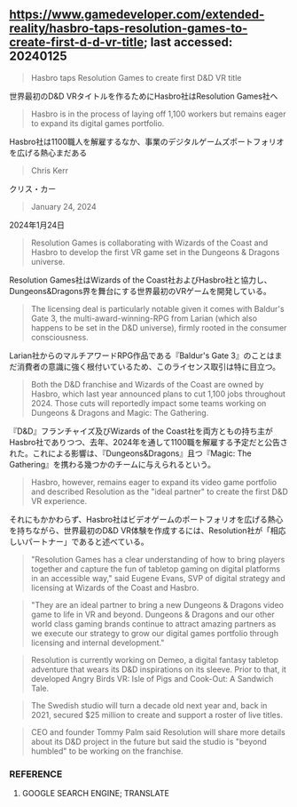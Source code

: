 ## https://www.gamedeveloper.com/extended-reality/hasbro-taps-resolution-games-to-create-first-d-d-vr-title; last accessed: 20240125

> Hasbro taps Resolution Games to create first D&D VR title

世界最初のD&D VRタイトルを作るためにHasbro社はResolution Games社へ

> Hasbro is in the process of laying off 1,100 workers but remains eager to expand its digital games portfolio.

Hasbro社は1100職人を解雇するなか、事業のデジタルゲームズポートフォリオを広げる熱心まだある

> Chris Kerr

クリス・カー

> January 24, 2024

2024年1月24日

> Resolution Games is collaborating with Wizards of the Coast and Hasbro to develop the first VR game set in the Dungeons & Dragons universe.

Resolution Games社はWizards of the Coast社およびHasbro社と協力し、Dungeons&Dragons界を舞台にする世界最初のVRゲームを開発している。

> The licensing deal is particularly notable given it comes with Baldur's Gate 3, the multi-award-winning-RPG from Larian (which also happens to be set in the D&D universe), firmly rooted in the consumer consciousness.

Larian社からのマルチアワードRPG作品である『Baldur's Gate 3』のことはまだ消費者の意識に強く根付いているため、このライセンス取引は特に目立つ。

> Both the D&D franchise and Wizards of the Coast are owned by Hasbro, which last year announced plans to cut 1,100 jobs throughout 2024. Those cuts will reportedly impact some teams working on Dungeons & Dragons and Magic: The Gathering.

『D&D』フランチャイズ及びWizards of the Coast社を両方ともの持ち主がHasbro社でありつつ、去年、2024年を通して1100職を解雇する予定だと公告された。これによる影響は、『Dungeons&Dragons』且つ『Magic: The Gathering』を携わる幾つかのチームに与えられるという。

> Hasbro, however, remains eager to expand its video game portfolio and described Resolution as the "ideal partner" to create the first D&D VR experience.

それにもかかわらず、Hasbro社はビデオゲームのポートフォリオを広げる熱心を持ちながら、世界最初のD&D VR体験を作成するには、Resolution社が「相応しいパートナー」であると述べている。

> "Resolution Games has a clear understanding of how to bring players together and capture the fun of tabletop gaming on digital platforms in an accessible way," said Eugene Evans, SVP of digital strategy and licensing at Wizards of the Coast and Hasbro.

> "They are an ideal partner to bring a new Dungeons & Dragons video game to life in VR and beyond. Dungeons & Dragons and our other world class gaming brands continue to attract amazing partners as we execute our strategy to grow our digital games portfolio through licensing and internal development."

> Resolution is currently working on Demeo, a digital fantasy tabletop adventure that wears its D&D inspirations on its sleeve. Prior to that, it developed Angry Birds VR: Isle of Pigs and Cook-Out: A Sandwich Tale.

> The Swedish studio will turn a decade old next year and, back in 2021, secured $25 million to create and support a roster of live titles.

> CEO and founder Tommy Palm said Resolution will share more details about its D&D project in the future but said the studio is "beyond humbled" to be working on the franchise.

### REFERENCE

1) GOOGLE SEARCH ENGINE; TRANSLATE
